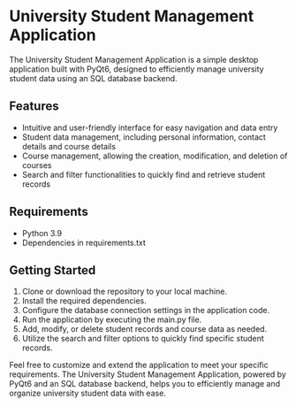# University Student Management Application

The University Student Management Application is a simple desktop application built with PyQt6, designed to efficiently manage university student data using an SQL database backend.

## Features
- Intuitive and user-friendly interface for easy navigation and data entry
- Student data management, including personal information, contact details and course details
- Course management, allowing the creation, modification, and deletion of courses
- Search and filter functionalities to quickly find and retrieve student records

## Requirements
- Python 3.9
- Dependencies in requirements.txt

## Getting Started
1. Clone or download the repository to your local machine.
2. Install the required dependencies.
3. Configure the database connection settings in the application code.
4. Run the application by executing the main.py file.
5. Add, modify, or delete student records and course data as needed.
6. Utilize the search and filter options to quickly find specific student records.

Feel free to customize and extend the application to meet your specific requirements. The University Student Management Application, powered by PyQt6 and an SQL database backend, helps you to efficiently manage and organize university student data with ease.
